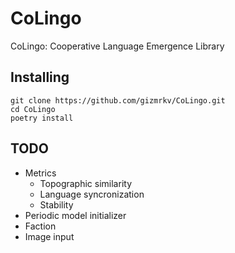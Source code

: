 # CoLingo
CoLingo: Cooperative Language Emergence Library

## Installing
```
git clone https://github.com/gizmrkv/CoLingo.git
cd CoLingo
poetry install
```

## TODO
- Metrics
  - Topographic similarity
  - Language syncronization
  - Stability
- Periodic model initializer
- Faction
- Image input
